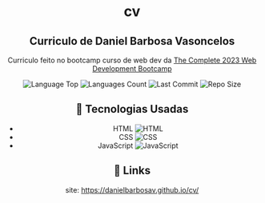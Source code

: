 <div align="center">
  
# cv

## Curriculo de Daniel Barbosa Vasoncelos 
<p>Curriculo feito no bootcamp curso de web dev da <a href="https://www.udemy.com/course/the-complete-web-development-bootcamp/">The Complete 2023 Web Development Bootcamp</a></p>
<p>
<!-- Image Shields -->
<img  alt="Language Top"  src="https://img.shields.io/github/languages/top/Dcorder123/cv">
<img  alt="Languages Count"  src="https://img.shields.io/github/languages/count/Dcorder123/cv">
<img  alt="Last Commit"  src="https://img.shields.io/github/last-commit/Dcorder123/cv">
<img  alt="Repo Size"  src="https://img.shields.io/github/repo-size/Dcorder123/cv">
</a>
</p>

## 📌 Tecnologias Usadas
- HTML <img  alt="HTML"  src="https://img.shields.io/badge/-HTML-333333?style=flat&logo=HTML5">
- CSS   <img  alt="CSS"  src="https://img.shields.io/badge/-CSS-333333?style=flat&logo=CSS3">
- JavaScript <img  alt="JavaScript"  src="https://img.shields.io/badge/-JavaScript-333333?style=flat&logo=javascript">

## 📌 Links
site: https://danielbarbosav.github.io/cv/

</div>


